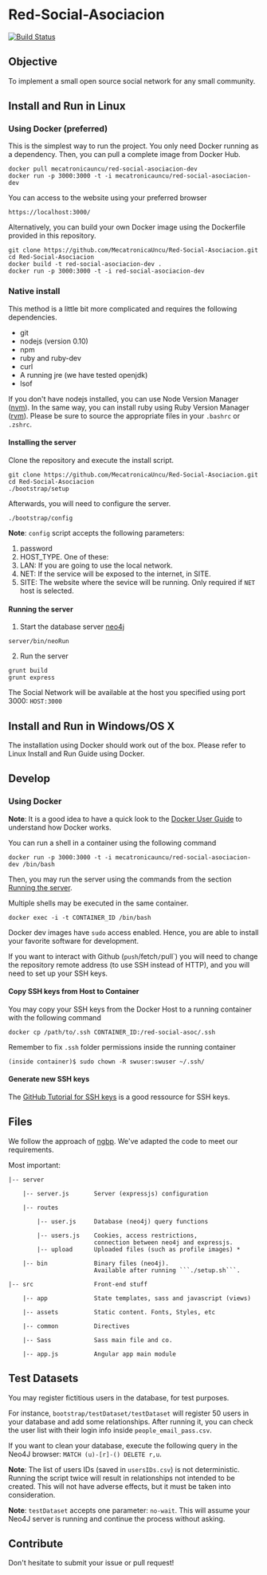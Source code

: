 Red-Social-Asociacion
==========
[![Build Status](https://img.shields.io/travis/MecatronicaUncu/Red-Social-Asociacion/develop.svg)](https://travis-ci.org/MecatronicaUncu/Red-Social-Asociacion)

## Objective

To implement a small open source social network for any small community.

## Install and Run in Linux

### Using Docker (preferred)

This is the simplest way to run the project. You only need Docker
running as a dependency. Then, you can pull a complete image from Docker
Hub.
```
docker pull mecatronicauncu/red-social-asociacion-dev
docker run -p 3000:3000 -t -i mecatronicauncu/red-social-asociacion-dev
```

You can access to the website using your preferred browser
```
https://localhost:3000/
```

Alternatively, you can build your own Docker image using the Dockerfile
provided in this repository.
```
git clone https://github.com/MecatronicaUncu/Red-Social-Asociacion.git
cd Red-Social-Asociacion
docker build -t red-social-asociacion-dev .
docker run -p 3000:3000 -t -i red-social-asociacion-dev
```

### Native install

This method is a little bit more complicated and requires the following
dependencies.

- git
- nodejs (version 0.10)
- npm
- ruby and ruby-dev
- curl
- A running jre (we have tested openjdk)
- lsof

If you don't have nodejs installed, you can use Node Version Manager
([nvm](https://github.com/creationix/nvm)). In the same way, you can
install ruby using Ruby Version Manager ([rvm](https://rvm.io/rvm/install)). Please be sure to source the appropriate files in your `.bashrc` or `.zshrc`.

#### Installing the server

Clone the repository and execute the install script.
```
git clone https://github.com/MecatronicaUncu/Red-Social-Asociacion.git
cd Red-Social-Asociacion
./bootstrap/setup
```

Afterwards, you will need to configure the server.
```
./bootstrap/config
```

**Note**: `config` script accepts the following parameters:

1. password
2. HOST_TYPE. One of these:
  1. LAN: If you are going to use the local network.
  2. NET: If the service will be exposed to the internet, in SITE.
3. SITE: The website where the sevice will be running. Only required if
   `NET` host is selected.

#### Running the server

1. Start the database server [neo4j](http://neo4j.org/)
```
server/bin/neoRun
```
2. Run the server
```
grunt build
grunt express
```

The Social Network will be available at the host you specified using port 3000: `HOST:3000`

## Install and Run in Windows/OS X

The installation using Docker should work out of the box. Please refer
to Linux Install and Run Guide using Docker.

## Develop

### Using Docker

**Note**: It is a good idea to have a quick look to the [Docker User
Guide](https://docs.docker.com/engine/userguide/intro/) to understand
how Docker works.

You can run a shell in a container using the following command
```
docker run -p 3000:3000 -t -i mecatronicauncu/red-social-asociacion-dev /bin/bash
```
Then, you may run the server using the commands from the section
[Running the server](#running-the-server).

Multiple shells may be executed in the same container.
```
docker exec -i -t CONTAINER_ID /bin/bash
```
Docker dev images have `sudo` access enabled. Hence, you are able to install
your favorite software for development.

If you want to interact with Github (`push`/fetch`/`pull`) you will need to
change the repository remote address (to use SSH instead of HTTP), and
you will need to set up your SSH keys.

#### Copy SSH keys from Host to Container

You may copy your SSH keys from the Docker Host to a running container
with the following command
```
docker cp /path/to/.ssh CONTAINER_ID:/red-social-asoc/.ssh
```

Remember to fix `.ssh` folder permissions inside the running container
```
(inside container)$ sudo chown -R swuser:swuser ~/.ssh/
```
#### Generate new SSH keys

The [GitHub Tutorial for SSH keys](https://help.github.com/articles/generating-an-ssh-key/)
is a good ressource for SSH keys.

## Files

We follow the approach of [ngbp](https://github.com/ngbp/ngbp). We've adapted the code to meet our requirements.

Most important:

```
|-- server

    |-- server.js       Server (expressjs) configuration

    |-- routes

        |-- user.js     Database (neo4j) query functions

        |-- users.js    Cookies, access restrictions,
                        connection between neo4j and expressjs.
        |-- upload      Uploaded files (such as profile images) *

    |-- bin             Binary files (neo4j).
                        Available after running ```./setup.sh```.

|-- src                 Front-end stuff

    |-- app             State templates, sass and javascript (views)

    |-- assets          Static content. Fonts, Styles, etc

    |-- common          Directives

    |-- Sass            Sass main file and co.

    |-- app.js          Angular app main module
```

## Test Datasets

You may register fictitious users in the database, for test purposes.

For instance, `bootstrap/testDataset/testDataset` will register 50 users
in your database and add some relationships. After running it, you can
check the user list with their login info inside
`people_email_pass.csv`.

If you want to clean your database, execute the following query in the Neo4J browser: ```MATCH (u)-[r]-() DELETE r,u```.

**Note**: The list of users IDs (saved in ```usersIDs.csv```) is not deterministic. Running the script twice will result in relationships not intended to be created. This will not have adverse effects, but it must be taken into consideration.

**Note**: `testDataset` accepts one parameter: `no-wait`. This will assume your Neo4J server is running and continue the process without asking.

## Contribute

Don't hesitate to submit your issue or pull request!
